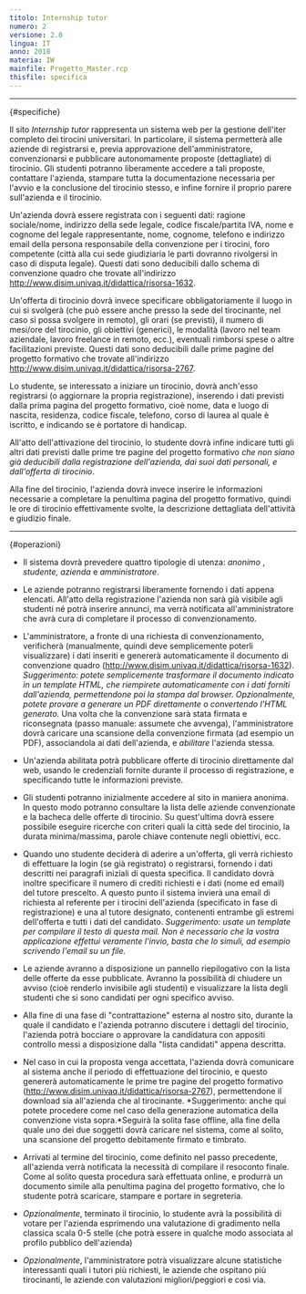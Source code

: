 ```yaml
---
titolo: Internship tutor
numero: 2
versione: 2.0
lingua: IT
anno: 2018
materia: IW
mainfile: Progetto_Master.rcp
thisfile: specifica
---
```


-------

{#specifiche}

Il sito *Internship tutor* rappresenta un sistema web
per la gestione dell'iter completo dei tirocini universitari. In particolare,
il sistema permetterà alle aziende di registrarsi e, previa approvazione
dell'amministratore, convenzionarsi e pubblicare autonomamente proposte
(dettagliate) di tirocinio. Gli studenti potranno liberamente accedere a tali
proposte, contattare l'azienda, stampare tutta la documentazione necessaria per
l'avvio e la conclusione del tirocinio stesso, e infine fornire il proprio
parere sull'azienda e il tirocinio.

Un'azienda dovrà essere registrata con i seguenti dati:
ragione sociale/nome, indirizzo della sede legale, codice fiscale/partita IVA,
nome e cognome del legale rappresentante, nome, cognome, telefono e indirizzo
email della persona responsabile della convenzione per i tirocini, foro
competente (città alla cui sede giudiziaria le parti dovranno rivolgersi in
caso di disputa legale). Questi dati sono deducibili dallo schema di
convenzione quadro che trovate all'indirizzo
http://www.disim.univaq.it/didattica/risorsa-1632.

Un'offerta di tirocinio dovrà invece specificare
obbligatoriamente il luogo in cui si svolgerà (che può essere anche presso la
sede del tirocinante, nel caso si possa svolgere in remoto), gli orari (se
previsti), il numero di mesi/ore del tirocinio, gli obiettivi (generici), le
modalità (lavoro nel team aziendale, lavoro freelance in remoto, ecc.),
eventuali rimborsi spese o altre facilitazioni previste. Questi dati sono
deducibili dalle prime pagine del progetto formativo che trovate all'indirizzo
http://www.disim.univaq.it/didattica/risorsa-2767.

Lo studente, se interessato a iniziare un tirocinio, dovrà anch'esso
registrarsi (o aggiornare la propria registrazione), inserendo i dati previsti
dalla prima pagina del progetto formativo, cioè nome, data e luogo di nascita,
residenza, codice fiscale, telefono, corso di laurea al quale è iscritto, e
indicando se è portatore di handicap.

All'atto dell'attivazione del tirocinio, lo studente dovrà infine
indicare tutti gli altri dati previsti dalle prime tre pagine del progetto
formativo *che non siano già deducibili dalla registrazione dell'azienda, dai
suoi dati personali, e dall'offerta di tirocinio*.

Alla fine del tirocinio, l'azienda dovrà invece inserire le
informazioni necessarie a completare la penultima pagina del progetto
formativo, quindi le ore di tirocinio effettivamente svolte, la descrizione
dettagliata dell'attività e giudizio finale.

-------

{#operazioni}

- Il sistema dovrà prevedere quattro tipologie di utenza: *anonimo* ,
  *studente, azienda* e *amministratore*.

- Le aziende potranno registrarsi liberamente fornendo i dati
  appena elencati. All'atto della registrazione l'azienda non sarà già visibile
  agli studenti né potrà inserire annunci, ma verrà notificata all'amministratore
  che avrà cura di completare il processo di convenzionamento.

- L'amministratore, a fronte di una richiesta di convenzionamento,
  verificherà (manualmente, quindi deve semplicemente poterli visualizzare) i
  dati inseriti e genererà automaticamente il documento di convenzione quadro (http://www.disim.univaq.it/didattica/risorsa-1632).
  *Suggerimento: potete semplicemente trasformare il documento indicato in un
  template HTML, che riempirete automaticamente con i dati forniti dall'azienda,
  permettendone poi la stampa dal browser. Opzionalmente, potete provare a
  generare un PDF direttamente o convertendo l'HTML generato.* Una volta che
  la convenzione sarà stata firmata e riconsegnata (passo manuale: assumete che
  avvenga), l'amministratore dovrà caricare una scansione della convenzione
  firmata (ad esempio un PDF), associandola ai dati dell'azienda, e *abilitare*
  l'azienda stessa.

- Un'azienda abilitata potrà pubblicare offerte di tirocinio
  direttamente dal web, usando le credenziali fornite durante il processo di
  registrazione, e specificando tutte le informazioni previste.

- Gli studenti potranno inizialmente accedere al sito in maniera
  anonima. In questo modo potranno consultare la lista delle aziende
  convenzionate e la bacheca delle offerte di tirocinio. Su quest'ultima dovrà
  essere possibile eseguire ricerche con criteri quali la città sede del
  tirocinio, la durata minima/massima, parole chiave contenute negli obiettivi,
  ecc.

- Quando uno studente deciderà di aderire a un'offerta, gli verrà
  richiesto di effettuare la login (se già registrato) o registrarsi, fornendo i
  dati descritti nei paragrafi iniziali di questa specifica. Il candidato dovrà
  inoltre specificare il numero di crediti richiesti e i dati (nome ed email) del
  tutore prescelto. A questo punto il sistema invierà una email di richiesta al
  referente per i tirocini dell'azienda (specificato in fase di registrazione) e
  una al tutore designato, contenenti entrambe gli estremi dell'offerta e tutti i
  dati del candidato. *Suggerimento: usate un template per compilare il testo
  di questa mail. Non è necessario che la vostra applicazione effettui veramente
  l'invio, basta che lo simuli, ad esempio scrivendo l'email su un file.*

- Le aziende avranno a disposizione un pannello riepilogativo con
  la lista delle offerte da esse pubblicate. Avranno la possibilità di chiudere
  un avviso (cioè renderlo invisibile agli studenti) e visualizzare la lista
  degli studenti che si sono candidati per ogni specifico avviso.

- Alla fine di una fase di "contrattazione" esterna al nostro sito,
  durante la quale il candidato e l'azienda potranno discutere i dettagli del
  tirocinio, l'azienda potrà bocciare o approvare la candidatura con appositi
  controllo messi a disposizione dalla "lista candidati" appena descritta.

- Nel caso in cui la proposta venga accettata, l'azienda dovrà
  comunicare al sistema anche il periodo di effettuazione del tirocinio, e questo
  genererà automaticamente le prime tre pagine del progetto formativo (http://www.disim.univaq.it/didattica/risorsa-2767),
  permettendone il download sia all'azienda che al tirocinante. *Suggerimento:
  anche qui potete procedere come nel caso della generazione automatica della
  convenzione vista sopra.*Seguirà la solita fase offline, alla fine della
  quale uno dei due soggetti dovrà caricare nel sistema, come al solito, una
  scansione del progetto debitamente firmato e timbrato.

- Arrivati al termine del tirocinio, come definito nel passo
  precedente, all'azienda verrà notificata la necessità di compilare il resoconto
  finale. Come al solito questa procedura sarà effettuata online, e produrrà un
  documento simile alla penultima pagina del progetto formativo, che lo studente
  potrà scaricare, stampare e portare in segreteria.

- *Opzionalmente*, terminato il tirocinio, lo studente avrà la
  possibilità di votare per l'azienda esprimendo una valutazione di gradimento
  nella classica scala 0-5 stelle (che potrà essere in qualche modo associata al
  profilo pubblico dell'azienda)

- *Opzionalmente*, l'amministratore potrà visualizzare alcune
  statistiche interessanti quali i tutori più richiesti, le aziende che ospitano
  più tirocinanti, le aziende con valutazioni migliori/peggiori e così via.  
